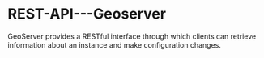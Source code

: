 # REST-API---Geoserver
GeoServer provides a RESTful interface through which clients can retrieve information about an instance and make configuration changes.
